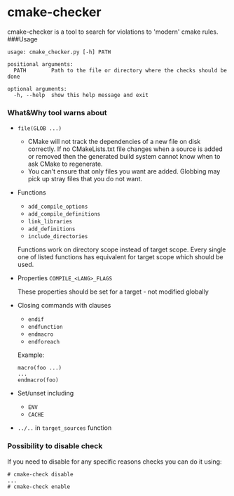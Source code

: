 # cmake-checker
cmake-checker is a tool to search for violations to 'modern' cmake rules.
###Usage

```
usage: cmake_checker.py [-h] PATH

positional arguments:
  PATH        Path to the file or directory where the checks should be done

optional arguments:
  -h, --help  show this help message and exit
```

### What&Why tool warns about
* `file(GLOB ...)` 

    * CMake will not track the dependencies of a new file on disk correctly. If no CMakeLists.txt file changes when a source 
    is added or removed then the generated build system cannot know when to ask CMake to regenerate.
    * You can't ensure that only files you want are added. Globbing may pick up stray files that you do not want.
* Functions
    * `add_compile_options`
    * `add_compile_definitions`
    * `link_libraries`
    * `add_definitions`
    * `include_directories`
    
    Functions work on directory scope instead of target scope. Every single one of listed functions has 
    equivalent for target scope which should be used.
* Properties `COMPILE_<LANG>_FLAGS`

    These properties should be set for a target - not modified globally
* Closing commands with clauses 
    * `endif`
    * `endfunction`
    * `endmacro`
    * `endforeach`
    
    Example:   
    ```
    macro(foo ...)
    ...
    endmacro(foo)
    ```
* Set/unset including
    * `ENV`
    * `CACHE`
* `../..` in `target_sources` function

### Possibility to disable check
If you need to disable for any specific reasons checks you can do it using:
```
# cmake-check disable
...
# cmake-check enable
```